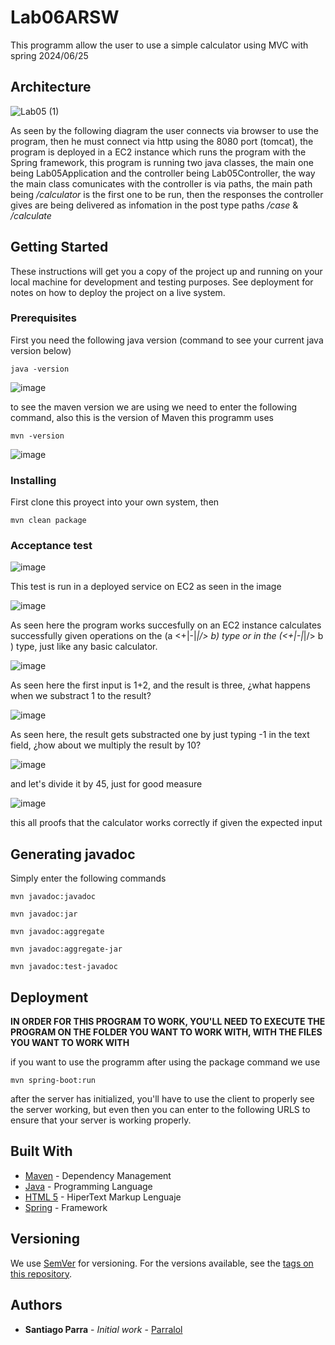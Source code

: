 # Lab06ARSW

This programm allow the user to use a simple calculator using MVC with spring
2024/06/25

## Architecture 

![Lab05 (1)](https://github.com/Parralol/Lab05ARSW/assets/110953563/6b9a1c06-4762-4ab5-bc01-09e6b77a9310)

As seen by the following diagram the user connects via browser to use the program, then he must connect via http using the 8080 port (tomcat), the program is deployed in a EC2 instance which runs the program with the Spring framework, this program is running two java classes, the main one being Lab05Application and the controller being Lab05Controller, the way the main class comunicates with the controller is via paths, the main path being _/calculator_ is the first one to be run, then the responses the controller gives are being delivered as infomation in the post type paths _/case_ & _/calculate_

## Getting Started

These instructions will get you a copy of the project up and running on your local machine for development and testing purposes. See deployment for notes on how to deploy the project on a live system.

### Prerequisites

First you need the following java version (command to see your current java version below)

```
java -version
```

![image](https://github.com/Parralol/Lab05ARSW/assets/110953563/87192abf-bebd-4d74-ad1e-e62a94405c43)

to see the maven version we are using we need to enter the following command, also this is the version of Maven this programm uses

```
mvn -version
```

![image](https://github.com/Parralol/Lab05ARSW/assets/110953563/8711cee6-e4ba-47ae-b46c-8984142890bb)


### Installing

First clone this proyect into your own system, then 

```
mvn clean package
```

### Acceptance test

![image](https://github.com/Parralol/Lab05ARSW/assets/110953563/abd93cf7-94f7-4648-a432-1a605cfe850e)

This test is run in a deployed service on EC2 as seen in the image

![image](https://github.com/Parralol/Lab05ARSW/assets/110953563/8bf9c486-f182-4c95-abcb-1f418c9ae072)

As seen here the program works succesfully on an EC2 instance calculates successfully given operations on the (a <+|-|*|/> b) type or in the (<+|-|*|/> b ) type, just like any basic calculator.

![image](https://github.com/Parralol/Lab05ARSW/assets/110953563/d2800e48-9671-4a7f-96ec-0b8c3c4f214d)

As seen here the first input is 1+2, and the result is three, ¿what happens when we substract 1 to the result?

![image](https://github.com/Parralol/Lab05ARSW/assets/110953563/6f8b1c24-b37c-4fe3-83d8-817c3edcf724)

As seen here, the result gets substracted one by just typing -1 in the text field, ¿how about we multiply the result by 10?

![image](https://github.com/Parralol/Lab05ARSW/assets/110953563/8c74817f-ebcb-4161-a6ad-34ed229a0bec)

and let's divide it by 45, just for good measure

![image](https://github.com/Parralol/Lab05ARSW/assets/110953563/ba110e73-70cb-4ace-9aa0-90a0c00e4894)

this all proofs that the calculator works correctly if given the expected input


## Generating javadoc

Simply enter the following commands

```
mvn javadoc:javadoc
```

```
mvn javadoc:jar
```

```
mvn javadoc:aggregate
```

```
mvn javadoc:aggregate-jar
```

```
mvn javadoc:test-javadoc 
```

## Deployment

**IN ORDER FOR THIS PROGRAM TO WORK, YOU'LL NEED TO EXECUTE THE PROGRAM ON THE FOLDER YOU WANT TO WORK WITH, WITH THE FILES YOU WANT TO WORK WITH**

if you want to use the programm after using the package command we use

```
mvn spring-boot:run
```

after the server has initialized, you'll have to use the client to properly see the server working, but even then you can enter to the following URLS to ensure that your server is working properly.




## Built With

* [Maven](https://maven.apache.org/) - Dependency Management
* [Java](https://www.oracle.com/java/technologies/) - Programming Language
* [HTML 5](https://html.spec.whatwg.org/multipage/) - HiperText Markup Lenguaje
* [Spring](https://spring.io/) - Framework

## Versioning

We use [SemVer](http://semver.org/) for versioning. For the versions available, see the [tags on this repository](https://github.com/your/project/tags). 

## Authors

* **Santiago Parra** - *Initial work* - [Parralol](https://github.com/Parralol)
